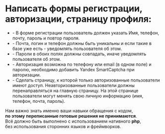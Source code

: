 <!DOCTYPE html>
<html lang="en">
<body>
    <h1>Написать формы регистрации, авторизации, страницу профиля:</h1>
    <div class="task">
        <ul>
            <li>- В форме регистрации пользователь должен указать Имя, телефон, почту, пароль и повтор пароля.</li>
            <li>- Почта, логин  и телефон должны быть уникальны и если такие в базе уже есть - уведомлять пользователя об этом.</li>
            <li>- Пароли в обоих полях должны совпадать, иначе уведомлять пользователя об этом.</li>
            <li> - Авторизация возможна по телефону или email (в одном поле) и паролю, необходимо добавить Yandex SmartCaptcha при авторизации.
            </li>
            <li> - Сделать страницу, к которой только авторизованные пользователи имеют доступ. Неавторизованные пользователи должны перенаправляться на главную страницу. На этой странице пользователи могут менять свою личную информацию (имя, телефон, почта, пароль).
            </li>
        </ul>
    </div>
<p> Нам важно знать именно ваши навыки обращения с кодом, </br>
<b> по этому переписанные готовые решения не принимаются</b>.</br>
Всё должно быть выполнено с использованием нативного <b>php</b>,</br>
без использования сторонних языков и фреймворков.
</p>
</body>
</html>
